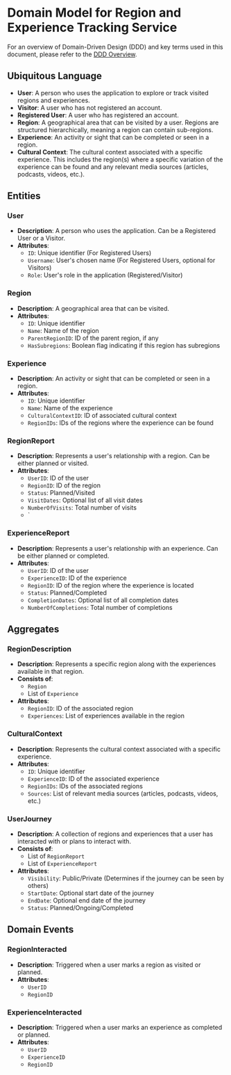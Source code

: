 # Domain Model for Region and Experience Tracking Service

For an overview of Domain-Driven Design (DDD) and key terms used in this
document, please refer to the [DDD Overview](./ddd_overview.md).

## Ubiquitous Language

- **User**: A person who uses the application to explore or track visited 
  regions and experiences.
- **Visitor**: A user who has not registered an account.
- **Registered User**: A user who has registered an account.
- **Region**: A geographical area that can be visited by a user. Regions are
  structured hierarchically, meaning a region can contain sub-regions.
- **Experience**: An activity or sight that can be completed or seen in a
  region.
- **Cultural Context**: The cultural context associated with a specific
  experience. This includes the region(s) where a specific variation 
  of the experience can be found and any relevant media sources (articles, 
  podcasts, videos, etc.).

## Entities

### User

- **Description**: A person who uses the application. Can be a Registered User or a Visitor.
- **Attributes**:
  - `ID`: Unique identifier (For Registered Users)
  - `Username`: User's chosen name (For Registered Users, optional for Visitors)
  - `Role`: User's role in the application (Registered/Visitor)

### Region

- **Description**: A geographical area that can be visited.
- **Attributes**:
  - `ID`: Unique identifier
  - `Name`: Name of the region
  - `ParentRegionID`: ID of the parent region, if any
  - `HasSubregions`: Boolean flag indicating if this region has subregions

### Experience

- **Description**: An activity or sight that can be completed or seen in a region.
- **Attributes**:
  - `ID`: Unique identifier
  - `Name`: Name of the experience
  - `CulturalContextID`: ID of associated cultural context
  - `RegionIDs`: IDs of the regions where the experience can be found

### RegionReport

- **Description**: Represents a user's relationship with a region. Can be either planned or visited.
- **Attributes**:
  - `UserID`: ID of the user
  - `RegionID`: ID of the region
  - `Status`: Planned/Visited
  - `VisitDates`: Optional list of all visit dates
  - `NumberOfVisits`: Total number of visits
  - `

### ExperienceReport

- **Description**: Represents a user's relationship with an experience. Can be either planned or completed.
- **Attributes**:
  - `UserID`: ID of the user
  - `ExperienceID`: ID of the experience
  - `RegionID`: ID of the region where the experience is located
  - `Status`: Planned/Completed
  - `CompletionDates`: Optional list of all completion dates
  - `NumberOfCompletions`: Total number of completions

## Aggregates

### RegionDescription

- **Description**: Represents a specific region along with the experiences available in that region.
- **Consists of**:
  - `Region`
  - List of `Experience`
- **Attributes**:
  - `RegionID`: ID of the associated region
  - `Experiences`: List of experiences available in the region

### CulturalContext

- **Description**: Represents the cultural context associated with a specific experience.
- **Attributes**:
  - `ID`: Unique identifier
  - `ExperienceID`: ID of the associated experience
  - `RegionIDs`: IDs of the associated regions
  - `Sources`: List of relevant media sources (articles, podcasts, videos, etc.)

### UserJourney

- **Description**: A collection of regions and experiences that a user has interacted with or plans to interact with.
- **Consists of**:
  - List of `RegionReport`
  - List of `ExperienceReport`
- **Attributes**:
  - `Visibility`: Public/Private (Determines if the journey can be seen by others)
  - `StartDate`: Optional start date of the journey
  - `EndDate`: Optional end date of the journey
  - `Status`: Planned/Ongoing/Completed

## Domain Events

### RegionInteracted

- **Description**: Triggered when a user marks a region as visited or planned.
- **Attributes**:
  - `UserID`
  - `RegionID`

### ExperienceInteracted

- **Description**: Triggered when a user marks an experience as completed or planned.
- **Attributes**:
  - `UserID`
  - `ExperienceID`
  - `RegionID`
